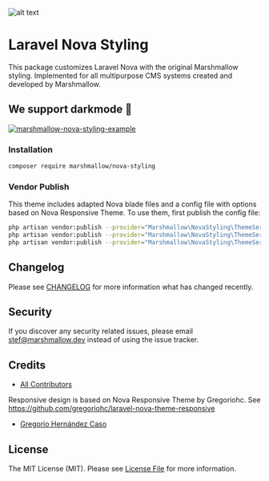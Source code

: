 ![alt text](https://marshmallow.dev/cdn/media/logo-red-237x46.png "marshmallow.")

# Laravel Nova Styling
This package customizes Laravel Nova with the original Marshmallow styling. Implemented for all multipurpose CMS systems created and developed by Marshmallow.

## We support darkmode 🌙
[![marshmallow-nova-styling-example](https://marshmallow.dev/cdn/readme/nova-custom/custom-styling.png)](https://marshmallow.dev)

### Installation
```bash
composer require marshmallow/nova-styling
```

### Vendor Publish
This theme includes adapted Nova blade files and a config file with options based on Nova Responsive Theme. To use them, first publish the config file:
```bash
php artisan vendor:publish --provider="Marshmallow\NovaStyling\ThemeServiceProvider" --tag="config" --force
php artisan vendor:publish --provider="Marshmallow\NovaStyling\ThemeServiceProvider" --tag="views" --force
php artisan vendor:publish --provider="Marshmallow\NovaStyling\ThemeServiceProvider" --tag="styling" --force
```

## Changelog

Please see [CHANGELOG](CHANGELOG.md) for more information what has changed recently.

## Security

If you discover any security related issues, please email stef@marshmallow.dev instead of using the issue tracker.

## Credits

- [All Contributors](../../contributors)

Responsive design is based on Nova Responsive Theme by Gregoriohc.
See https://github.com/gregoriohc/laravel-nova-theme-responsive
- [Gregorio Hernández Caso](https://github.com/gregoriohc)

## License

The MIT License (MIT). Please see [License File](LICENSE) for more information.
